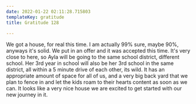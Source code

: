 ```yaml
---
date: 2022-01-22 02:11:28.715803
templateKey: gratitude
title: Gratitude 128

---
```


We got a house, for real this time.  I am actually 99% sure, maybe 90%,
anyways it's solid.  We put in an offer and it was accepted this time.
It's very close to here, so Ayla will be going to the same school
district, different school.  Her 3rd year in school will also be her 3rd
school in the same district, all within a 5 minute drive of each other,
its wild.  It has an appropriate amount of space for all of us, and a
very big back yard that we plan to fence in and let the kids roam to
their hearts content as soon as we can.  It looks like a very nice house
we are excited to get started with our new journey in it.
